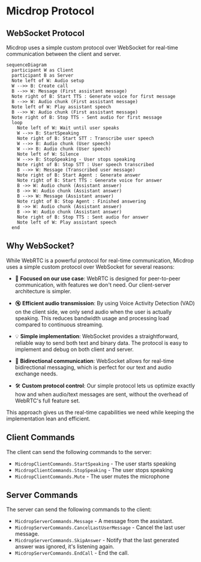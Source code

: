 # Micdrop Protocol

## WebSocket Protocol

Micdrop uses a simple custom protocol over WebSocket for real-time communication between the client and server.

```mermaid
sequenceDiagram
  participant W as Client
  participant B as Server
  Note left of W: Audio setup
  W -->> B: Create call
  B -->> W: Message (First assistant message)
  Note right of B: Start TTS : Generate voice for first message
  B -->> W: Audio chunk (First assistant message)
  Note left of W: Play assistant speech
  B -->> W: Audio chunk (First assistant message)
  Note right of B: Stop TTS - Sent audio for first message
  loop
    Note left of W: Wait until user speaks
    W -->> B: StartSpeaking
    Note right of B: Start STT : Transcribe user speech
    W -->> B: Audio chunk (User speech)
    W -->> B: Audio chunk (User speech)
    Note left of W: Silence
    W -->> B: StopSpeaking - User stops speaking
    Note right of B: Stop STT : User speech transcribed
    B -->> W: Message (Transcribed user message)
    Note right of B: Start Agent : Generate answer
    Note right of B: Start TTS : Generate voice for answer
    B ->> W: Audio chunk (Assistant answer)
    B ->> W: Audio chunk (Assistant answer)
    B -->> W: Message (Assistant answer)
    Note right of B: Stop Agent : Finished answering
    B ->> W: Audio chunk (Assistant answer)
    B ->> W: Audio chunk (Assistant answer)
    Note right of B: Stop TTS : Sent audio for answer
    Note left of W: Play assistant speech
  end
```

## Why WebSocket?

While WebRTC is a powerful protocol for real-time communication, Micdrop uses a simple custom protocol over WebSocket for several reasons:

- 🎯 **Focused on our use case**: WebRTC is designed for peer-to-peer communication, with features we don't need. Our client-server architecture is simpler.

- 🔇 **Efficient audio transmission**: By using Voice Activity Detection (VAD) on the client side, we only send audio when the user is actually speaking. This reduces bandwidth usage and processing load compared to continuous streaming.

- 💡 **Simple implementation**: WebSocket provides a straightforward, reliable way to send both text and binary data. The protocol is easy to implement and debug on both client and server.

- 🔄 **Bidirectional communication**: WebSocket allows for real-time bidirectional messaging, which is perfect for our text and audio exchange needs.

- 🛠️ **Custom protocol control**: Our simple protocol lets us optimize exactly how and when audio/text messages are sent, without the overhead of WebRTC's full feature set.

This approach gives us the real-time capabilities we need while keeping the implementation lean and efficient.

## Client Commands

The client can send the following commands to the server:

- `MicdropClientCommands.StartSpeaking` - The user starts speaking
- `MicdropClientCommands.StopSpeaking` - The user stops speaking
- `MicdropClientCommands.Mute` - The user mutes the microphone

## Server Commands

The server can send the following commands to the client:

- `MicdropServerCommands.Message` - A message from the assistant.
- `MicdropServerCommands.CancelLastUserMessage` - Cancel the last user message.
- `MicdropServerCommands.SkipAnswer` - Notify that the last generated answer was ignored, it's listening again.
- `MicdropServerCommands.EndCall` - End the call.
